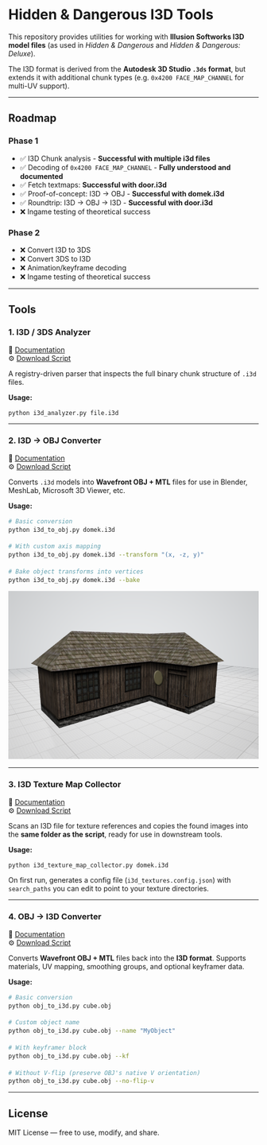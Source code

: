 # Hidden & Dangerous I3D Tools

This repository provides utilities for working with **Illusion Softworks I3D model files** (as used in *Hidden & Dangerous* and *Hidden & Dangerous: Deluxe*).  

The I3D format is derived from the **Autodesk 3D Studio `.3ds` format**, but extends it with additional chunk types (e.g. `0x4200 FACE_MAP_CHANNEL` for multi-UV support).

---

## Roadmap

### Phase 1
- ✅ I3D Chunk analysis - **Successful with multiple i3d files**
- ✅ Decoding of `0x4200 FACE_MAP_CHANNEL` - **Fully understood and documented**
- ✅ Fetch textmaps: **Successful with door.i3d**
- ✅ Proof-of-concept: I3D → OBJ - **Successful with domek.i3d**
- ✅ Roundtrip: I3D → OBJ → I3D - **Successful with door.i3d**
- ❌ Ingame testing of theoretical success

### Phase 2
- ❌ Convert I3D to 3DS
- ❌ Convert 3DS to I3D
- ❌ Animation/keyframe decoding
- ❌ Ingame testing of theoretical success

---

## Tools

### 1. I3D / 3DS Analyzer

📄 [Documentation](documentation/i3d_analyzer.md)  
⚙️ [Download Script](tools/i3d_analyzer.py)

A registry-driven parser that inspects the full binary chunk structure of `.i3d` files.  

**Usage:**
```bash
python i3d_analyzer.py file.i3d
```

---

### 2. I3D → OBJ Converter

📄 [Documentation](documentation/i3d_to_obj.md)  
⚙️ [Download Script](tools/i3d_to_obj.py)

Converts `.i3d` models into **Wavefront OBJ + MTL** files for use in Blender, MeshLab, Microsoft 3D Viewer, etc.  

**Usage:**
```bash
# Basic conversion
python i3d_to_obj.py domek.i3d

# With custom axis mapping
python i3d_to_obj.py domek.i3d --transform "(x, -z, y)"

# Bake object transforms into vertices
python i3d_to_obj.py domek.i3d --bake
```
![Domek I3D Model](images/domek.i3d.png)

---

### 3. I3D Texture Map Collector

📄 [Documentation](documentation/i3d_texture_map_collector.md)  
⚙️ [Download Script](tools/i3d_texture_map_collector.py)

Scans an I3D file for texture references and copies the found images into the **same folder as the script**, ready for use in downstream tools.  

**Usage:**
```bash
python i3d_texture_map_collector.py domek.i3d
```

On first run, generates a config file (`i3d_textures.config.json`) with `search_paths` you can edit to point to your texture directories.

---

### 4. OBJ → I3D Converter

📄 [Documentation](documentation/obj_to_i3d.md)  
⚙️ [Download Script](tools/obj_to_i3d.py)

Converts **Wavefront OBJ + MTL** files back into the **I3D format**. Supports materials, UV mapping, smoothing groups, and optional keyframer data.  

**Usage:**
```bash
# Basic conversion
python obj_to_i3d.py cube.obj

# Custom object name
python obj_to_i3d.py cube.obj --name "MyObject"

# With keyframer block
python obj_to_i3d.py cube.obj --kf

# Without V-flip (preserve OBJ's native V orientation)
python obj_to_i3d.py cube.obj --no-flip-v
```

---

## License

MIT License — free to use, modify, and share.
